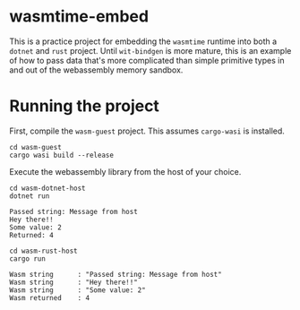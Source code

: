 # wasmtime-embed
This is a practice project for embedding the `wasmtime` runtime into both
a `dotnet` and `rust` project. Until `wit-bindgen` is more mature, this
is an example of how to pass data that's more complicated than simple
primitive types in and out of the webassembly memory sandbox.

# Running the project
First, compile the `wasm-guest` project. This assumes `cargo-wasi` is
installed.

```
cd wasm-guest
cargo wasi build --release
```

Execute the webassembly library from the host of your choice.

```
cd wasm-dotnet-host
dotnet run

Passed string: Message from host
Hey there!!
Some value: 2
Returned: 4
```

```
cd wasm-rust-host
cargo run

Wasm string      : "Passed string: Message from host"
Wasm string      : "Hey there!!"
Wasm string      : "Some value: 2"
Wasm returned    : 4
```
